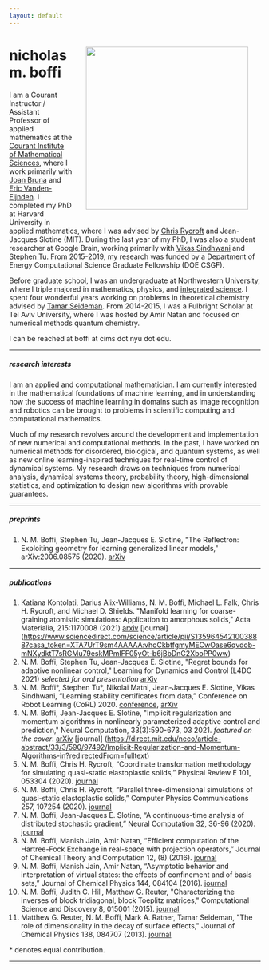 ```yaml
---
layout: default
---
```

<img src="../images/me_2.png" width="325" align="right" style="padding: 25px">

<!--##### about me -->
# nicholas m. boffi

I am a Courant Instructor / Assistant Professor of applied mathematics at the [Courant Institute of Mathematical Sciences](https://www.courant.nyu.edu/), where I work primarily with [Joan Bruna](https://cims.nyu.edu/~bruna/) and [Eric Vanden-Eijnden](https://wp.nyu.edu/courantinstituteofmathematicalsciences-eve2/). I completed my PhD at Harvard University in applied mathematics, where I was advised by [Chris Rycroft](http://people.seas.harvard.edu/~chr/research/) and Jean-Jacques Slotine (MIT). During the last year of my PhD, I was also a student researcher at Google Brain, working primarily with [Vikas Sindhwani](https://vikas.sindhwani.org/) and [Stephen Tu](https://stephentu.github.io). From 2015-2019, my research was funded by a Department of Energy Computational Science Graduate Fellowship (DOE CSGF).

Before graduate school, I was an undergraduate at Northwestern University, where I triple majored in mathematics, physics, and [integrated science](https://isp.northwestern.edu/). I spent four wonderful years working on problems in theoretical chemistry advised by [Tamar Seideman](https://sites.northwestern.edu/seideman/). From 2014-2015, I was a Fulbright Scholar at Tel Aviv University, where I was hosted by Amir Natan and focused on numerical methods quantum chemistry.

I can be reached at boffi at cims dot nyu dot edu.

---
##### research interests
I am an applied and computational mathematician. I am currently interested in the mathematical foundations of machine learning, and in understanding how the success of machine learning in domains such as image recognition and robotics can be brought to problems in scientific computing and computational mathematics.

Much of my research revolves around the development and implementation of new numerical and computational methods. In the past, I have worked on numerical methods for disordered, biological, and quantum systems, as well as new online learning-inspired techniques for real-time control of dynamical systems. My research draws on techniques from numerical analysis, dynamical systems theory, probability theory, high-dimensional statistics, and optimization to design new algorithms with provable guarantees.

---
##### preprints
1. N. M. Boffi, Stephen Tu, Jean-Jacques E. Slotine, "The Reflectron: Exploiting geometry for learning generalized linear models," arXiv:2006.08575 (2020). [arXiv](https://arxiv.org/abs/2006.08575)

---
##### publications
1. Katiana Kontolati, Darius Alix-Williams, N. M. Boffi, Michael L. Falk, Chris H. Rycroft, and Michael D. Shields. "Manifold learning for coarse-graining atomistic simulations: Application to amorphous solids," Acta Materialia, 215:1170008 (2021) [arxiv](https://arxiv.org/abs/2103.00779) [journal] (https://www.sciencedirect.com/science/article/pii/S1359645421003888?casa_token=XTA7UrT9sm4AAAAA:vhoCkbtfgmyMECwOase6qvdob-mNXydktT7sRGMu79eskMPmlFF05yOt-b6jBbDnC2XboPP0ww)
1. N. M. Boffi, Stephen Tu, Jean-Jacques E. Slotine, "Regret bounds for adaptive nonlinear control," Learning for Dynamics and Control (L4DC 2021) *selected for oral presentation* [arXiv](https://arxiv.org/abs/2011.13101)
1. N. M. Boffi\*, Stephen Tu\*, Nikolai Matni, Jean-Jacques E. Slotine, Vikas Sindhwani, “Learning stability certificates from data,” Conference on Robot Learning (CoRL) 2020. [conference](https://corlconf.github.io/paper_290/), [arXiv](https://arxiv.org/abs/2008.05952)
1. N. M. Boffi, Jean-Jacques E. Slotine, "Implicit regularization and momentum algorithms in nonlinearly parameterized adaptive control and prediction," Neural Computation, 33(3):590-673, 03 2021. *featured on the cover*. [arXiv](https://arxiv.org/abs/1912.13154) [journal] (https://direct.mit.edu/neco/article-abstract/33/3/590/97492/Implicit-Regularization-and-Momentum-Algorithms-in?redirectedFrom=fulltext)
1. N. M. Boffi, Chris H. Rycroft, “Coordinate transformation methodology for simulating quasi-static elastoplastic solids,” Physical Review E 101, 053304 (2020). [journal](https://journals.aps.org/pre/abstract/10.1103/PhysRevE.101.053304)
1. N. M. Boffi, Chris H. Rycroft, “Parallel three-dimensional simulations of quasi-static elastoplastic solids,” Computer Physics Communications 257, 107254 (2020). [journal](https://www.sciencedirect.com/science/article/pii/S0010465520300795?via%3Dihub)
1. N. M. Boffi, Jean-Jacques E. Slotine, “A continuous-time analysis of distributed stochastic gradient,” Neural Computation 32, 36-96 (2020). [journal](https://www.mitpressjournals.org/doi/abs/10.1162/neco_a_01248)
1.  N. M. Boffi, Manish Jain, Amir Natan, “Efficient computation of the Hartree-Fock Exchange in real-space with projection operators,” Journal of Chemical Theory and Computation 12, (8) (2016). [journal](https://pubs.acs.org/doi/full/10.1021/acs.jctc.6b00376)
1.  N. M. Boffi, Manish Jain, Amir Natan, “Asymptotic behavior and interpretation of virtual states: the effects of confinement and of basis sets,” Journal of Chemical Physics 144, 084104 (2016). [journal](https://aip.scitation.org/doi/abs/10.1063/1.4942187?journalCode=jcp)
1. N. M. Boffi, Judith C. Hill, Matthew G. Reuter, "Characterizing the inverses of block tridiagonal, block Toeplitz matrices," Computational Science and Discovery 8, 015001 (2015). [journal](https://iopscience.iop.org/article/10.1088/1749-4680/8/1/015001)
1. Matthew G. Reuter, N. M. Boffi, Mark A. Ratner, Tamar Seideman, "The role of dimensionality in the decay of surface effects," Journal of Chemical Physics 138, 084707 (2013). [journal](https://aip.scitation.org/doi/10.1063/1.4792643)

\* denotes equal contribution.

---
